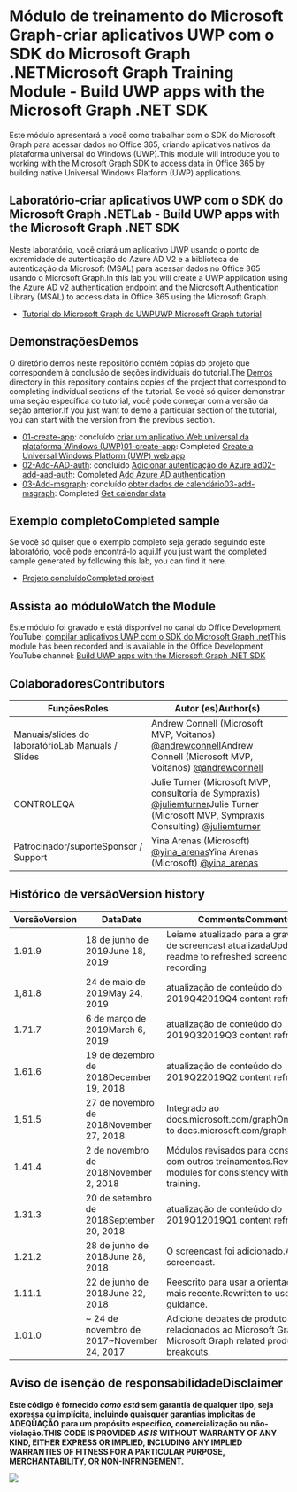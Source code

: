 # <a name="microsoft-graph-training-module---build-uwp-apps-with-the-microsoft-graph-net-sdk"></a><span data-ttu-id="039bc-101">Módulo de treinamento do Microsoft Graph-criar aplicativos UWP com o SDK do Microsoft Graph .NET</span><span class="sxs-lookup"><span data-stu-id="039bc-101">Microsoft Graph Training Module - Build UWP apps with the Microsoft Graph .NET SDK</span></span>

<span data-ttu-id="039bc-102">Este módulo apresentará a você como trabalhar com o SDK do Microsoft Graph para acessar dados no Office 365, criando aplicativos nativos da plataforma universal do Windows (UWP).</span><span class="sxs-lookup"><span data-stu-id="039bc-102">This module will introduce you to working with the Microsoft Graph SDK to access data in Office 365 by building native Universal Windows Platform (UWP) applications.</span></span>

## <a name="lab---build-uwp-apps-with-the-microsoft-graph-net-sdk"></a><span data-ttu-id="039bc-103">Laboratório-criar aplicativos UWP com o SDK do Microsoft Graph .NET</span><span class="sxs-lookup"><span data-stu-id="039bc-103">Lab - Build UWP apps with the Microsoft Graph .NET SDK</span></span>

<span data-ttu-id="039bc-104">Neste laboratório, você criará um aplicativo UWP usando o ponto de extremidade de autenticação do Azure AD V2 e a biblioteca de autenticação da Microsoft (MSAL) para acessar dados no Office 365 usando o Microsoft Graph.</span><span class="sxs-lookup"><span data-stu-id="039bc-104">In this lab you will create a UWP application using the Azure AD v2 authentication endpoint and the Microsoft Authentication Library (MSAL) to access data in Office 365 using the Microsoft Graph.</span></span>

- [<span data-ttu-id="039bc-105">Tutorial do Microsoft Graph do UWP</span><span class="sxs-lookup"><span data-stu-id="039bc-105">UWP Microsoft Graph tutorial</span></span>](https://docs.microsoft.com/graph/training/uwp-tutorial)

## <a name="demos"></a><span data-ttu-id="039bc-106">Demonstrações</span><span class="sxs-lookup"><span data-stu-id="039bc-106">Demos</span></span>

<span data-ttu-id="039bc-107">O [](./Demos) diretório demos neste repositório contém cópias do projeto que correspondem à conclusão de seções individuais do tutorial.</span><span class="sxs-lookup"><span data-stu-id="039bc-107">The [Demos](./Demos) directory in this repository contains copies of the project that correspond to completing individual sections of the tutorial.</span></span> <span data-ttu-id="039bc-108">Se você só quiser demonstrar uma seção específica do tutorial, você pode começar com a versão da seção anterior.</span><span class="sxs-lookup"><span data-stu-id="039bc-108">If you just want to demo a particular section of the tutorial, you can start with the version from the previous section.</span></span>

- <span data-ttu-id="039bc-109">[01-create-app](Demos/01-create-app): concluído [criar um aplicativo Web universal da plataforma Windows (UWP)](https://docs.microsoft.com/graph/training/uwp-tutorial?tutorial-step=1)</span><span class="sxs-lookup"><span data-stu-id="039bc-109">[01-create-app](Demos/01-create-app): Completed [Create a Universal Windows Platform (UWP) web app](https://docs.microsoft.com/graph/training/uwp-tutorial?tutorial-step=1)</span></span>
- <span data-ttu-id="039bc-110">[02-Add-AAD-auth](Demos/02-add-aad-auth): concluído [Adicionar autenticação do Azure ad](https://docs.microsoft.com/graph/training/uwp-tutorial?tutorial-step=3)</span><span class="sxs-lookup"><span data-stu-id="039bc-110">[02-add-aad-auth](Demos/02-add-aad-auth): Completed [Add Azure AD authentication](https://docs.microsoft.com/graph/training/uwp-tutorial?tutorial-step=3)</span></span>
- <span data-ttu-id="039bc-111">[03-Add-msgraph](Demos/03-add-msgraph): concluído [obter dados de calendário](https://docs.microsoft.com/graph/training/uwp-tutorial?tutorial-step=4)</span><span class="sxs-lookup"><span data-stu-id="039bc-111">[03-add-msgraph](Demos/03-add-msgraph): Completed [Get calendar data](https://docs.microsoft.com/graph/training/uwp-tutorial?tutorial-step=4)</span></span>

## <a name="completed-sample"></a><span data-ttu-id="039bc-112">Exemplo completo</span><span class="sxs-lookup"><span data-stu-id="039bc-112">Completed sample</span></span>

<span data-ttu-id="039bc-113">Se você só quiser que o exemplo completo seja gerado seguindo este laboratório, você pode encontrá-lo aqui.</span><span class="sxs-lookup"><span data-stu-id="039bc-113">If you just want the completed sample generated by following this lab, you can find it here.</span></span>

- [<span data-ttu-id="039bc-114">Projeto concluído</span><span class="sxs-lookup"><span data-stu-id="039bc-114">Completed project</span></span>](Demos/03-add-msgraph)

## <a name="watch-the-module"></a><span data-ttu-id="039bc-115">Assista ao módulo</span><span class="sxs-lookup"><span data-stu-id="039bc-115">Watch the Module</span></span>

<span data-ttu-id="039bc-116">Este módulo foi gravado e está disponível no canal do Office Development YouTube: [compilar aplicativos UWP com o SDK do Microsoft Graph .net](https://youtu.be/oBYCBxkWMRA)</span><span class="sxs-lookup"><span data-stu-id="039bc-116">This module has been recorded and is available in the Office Development YouTube channel: [Build UWP apps with the Microsoft Graph .NET SDK](https://youtu.be/oBYCBxkWMRA)</span></span>

## <a name="contributors"></a><span data-ttu-id="039bc-117">Colaboradores</span><span class="sxs-lookup"><span data-stu-id="039bc-117">Contributors</span></span>

|        <span data-ttu-id="039bc-118">Funções</span><span class="sxs-lookup"><span data-stu-id="039bc-118">Roles</span></span>         |                                           <span data-ttu-id="039bc-119">Autor (es)</span><span class="sxs-lookup"><span data-stu-id="039bc-119">Author(s)</span></span>                                           |
| -------------------- | --------------------------------------------------------------------------------------------- |
| <span data-ttu-id="039bc-120">Manuais/slides do laboratório</span><span class="sxs-lookup"><span data-stu-id="039bc-120">Lab Manuals / Slides</span></span> | <span data-ttu-id="039bc-121">Andrew Connell (Microsoft MVP, Voitanos) [@andrewconnell](//github.com/andrewconnell)</span><span class="sxs-lookup"><span data-stu-id="039bc-121">Andrew Connell (Microsoft MVP, Voitanos) [@andrewconnell](//github.com/andrewconnell)</span></span>         |
| <span data-ttu-id="039bc-122">CONTROLE</span><span class="sxs-lookup"><span data-stu-id="039bc-122">QA</span></span>                   | <span data-ttu-id="039bc-123">Julie Turner (Microsoft MVP, consultoria de Sympraxis) [@juliemturner](//github.com/juliemturner)</span><span class="sxs-lookup"><span data-stu-id="039bc-123">Julie Turner (Microsoft MVP, Sympraxis Consulting) [@juliemturner](//github.com/juliemturner)</span></span> |
| <span data-ttu-id="039bc-124">Patrocinador/suporte</span><span class="sxs-lookup"><span data-stu-id="039bc-124">Sponsor / Support</span></span>    | <span data-ttu-id="039bc-125">Yina Arenas (Microsoft) [@yina_arenas](//github.com//github.com/yina_arenas)</span><span class="sxs-lookup"><span data-stu-id="039bc-125">Yina Arenas (Microsoft) [@yina_arenas](//github.com//github.com/yina_arenas)</span></span>                  |

## <a name="version-history"></a><span data-ttu-id="039bc-126">Histórico de versão</span><span class="sxs-lookup"><span data-stu-id="039bc-126">Version history</span></span>

| <span data-ttu-id="039bc-127">Versão</span><span class="sxs-lookup"><span data-stu-id="039bc-127">Version</span></span> |        <span data-ttu-id="039bc-128">Data</span><span class="sxs-lookup"><span data-stu-id="039bc-128">Date</span></span>        |                       <span data-ttu-id="039bc-129">Comments</span><span class="sxs-lookup"><span data-stu-id="039bc-129">Comments</span></span>                       |
| ------- | ------------------ | ---------------------------------------------------- |
| <span data-ttu-id="039bc-130">1.9</span><span class="sxs-lookup"><span data-stu-id="039bc-130">1.9</span></span>     | <span data-ttu-id="039bc-131">18 de junho de 2019</span><span class="sxs-lookup"><span data-stu-id="039bc-131">June 18, 2019</span></span>      | <span data-ttu-id="039bc-132">Leiame atualizado para a gravação de screencast atualizada</span><span class="sxs-lookup"><span data-stu-id="039bc-132">Updated readme to refreshed screencast recording</span></span>     |
| <span data-ttu-id="039bc-133">1,8</span><span class="sxs-lookup"><span data-stu-id="039bc-133">1.8</span></span>     | <span data-ttu-id="039bc-134">24 de maio de 2019</span><span class="sxs-lookup"><span data-stu-id="039bc-134">May 24, 2019</span></span>       | <span data-ttu-id="039bc-135">atualização de conteúdo do 2019Q4</span><span class="sxs-lookup"><span data-stu-id="039bc-135">2019Q4 content refresh</span></span>                               |
| <span data-ttu-id="039bc-136">1.7</span><span class="sxs-lookup"><span data-stu-id="039bc-136">1.7</span></span>     | <span data-ttu-id="039bc-137">6 de março de 2019</span><span class="sxs-lookup"><span data-stu-id="039bc-137">March 6, 2019</span></span>      | <span data-ttu-id="039bc-138">atualização de conteúdo do 2019Q3</span><span class="sxs-lookup"><span data-stu-id="039bc-138">2019Q3 content refresh</span></span>                               |
| <span data-ttu-id="039bc-139">1.6</span><span class="sxs-lookup"><span data-stu-id="039bc-139">1.6</span></span>     | <span data-ttu-id="039bc-140">19 de dezembro de 2018</span><span class="sxs-lookup"><span data-stu-id="039bc-140">December 19, 2018</span></span>  | <span data-ttu-id="039bc-141">atualização de conteúdo do 2019Q2</span><span class="sxs-lookup"><span data-stu-id="039bc-141">2019Q2 content refresh</span></span>                               |
| <span data-ttu-id="039bc-142">1,5</span><span class="sxs-lookup"><span data-stu-id="039bc-142">1.5</span></span>     | <span data-ttu-id="039bc-143">27 de novembro de 2018</span><span class="sxs-lookup"><span data-stu-id="039bc-143">November 27, 2018</span></span>  | <span data-ttu-id="039bc-144">Integrado ao docs.microsoft.com/graph</span><span class="sxs-lookup"><span data-stu-id="039bc-144">Onboarded to docs.microsoft.com/graph</span></span>                |
| <span data-ttu-id="039bc-145">1.4</span><span class="sxs-lookup"><span data-stu-id="039bc-145">1.4</span></span>     | <span data-ttu-id="039bc-146">2 de novembro de 2018</span><span class="sxs-lookup"><span data-stu-id="039bc-146">November 2, 2018</span></span>   | <span data-ttu-id="039bc-147">Módulos revisados para consistência com outros treinamentos.</span><span class="sxs-lookup"><span data-stu-id="039bc-147">Revised modules for consistency with other training.</span></span> |
| <span data-ttu-id="039bc-148">1.3</span><span class="sxs-lookup"><span data-stu-id="039bc-148">1.3</span></span>     | <span data-ttu-id="039bc-149">20 de setembro de 2018</span><span class="sxs-lookup"><span data-stu-id="039bc-149">September 20, 2018</span></span> | <span data-ttu-id="039bc-150">atualização de conteúdo do 2019Q1</span><span class="sxs-lookup"><span data-stu-id="039bc-150">2019Q1 content refresh</span></span>                               |
| <span data-ttu-id="039bc-151">1.2</span><span class="sxs-lookup"><span data-stu-id="039bc-151">1.2</span></span>     | <span data-ttu-id="039bc-152">28 de junho de 2018</span><span class="sxs-lookup"><span data-stu-id="039bc-152">June 28, 2018</span></span>      | <span data-ttu-id="039bc-153">O screencast foi adicionado.</span><span class="sxs-lookup"><span data-stu-id="039bc-153">Added screencast.</span></span>                                    |
| <span data-ttu-id="039bc-154">1.1</span><span class="sxs-lookup"><span data-stu-id="039bc-154">1.1</span></span>     | <span data-ttu-id="039bc-155">22 de junho de 2018</span><span class="sxs-lookup"><span data-stu-id="039bc-155">June 22, 2018</span></span>      | <span data-ttu-id="039bc-156">Reescrito para usar a orientação mais recente.</span><span class="sxs-lookup"><span data-stu-id="039bc-156">Rewritten to use latest guidance.</span></span>                    |
| <span data-ttu-id="039bc-157">1.0</span><span class="sxs-lookup"><span data-stu-id="039bc-157">1.0</span></span>     | <span data-ttu-id="039bc-158">~ 24 de novembro de 2017</span><span class="sxs-lookup"><span data-stu-id="039bc-158">~November 24, 2017</span></span> | <span data-ttu-id="039bc-159">Adicione debates de produtos relacionados ao Microsoft Graph.</span><span class="sxs-lookup"><span data-stu-id="039bc-159">Add Microsoft Graph related product breakouts.</span></span>       |

## <a name="disclaimer"></a><span data-ttu-id="039bc-160">Aviso de isenção de responsabilidade</span><span class="sxs-lookup"><span data-stu-id="039bc-160">Disclaimer</span></span>

<span data-ttu-id="039bc-161">**Este código é fornecido _como está_ sem garantia de qualquer tipo, seja expressa ou implícita, incluindo quaisquer garantias implícitas de ADEQÜAÇÃO para um propósito específico, comercialização ou não-violação.**</span><span class="sxs-lookup"><span data-stu-id="039bc-161">**THIS CODE IS PROVIDED _AS IS_ WITHOUT WARRANTY OF ANY KIND, EITHER EXPRESS OR IMPLIED, INCLUDING ANY IMPLIED WARRANTIES OF FITNESS FOR A PARTICULAR PURPOSE, MERCHANTABILITY, OR NON-INFRINGEMENT.**</span></span>

<!-- markdownlint-disable MD033 -->
<img src="https://telemetry.sharepointpnp.com/msgraph-training-uwp" />
